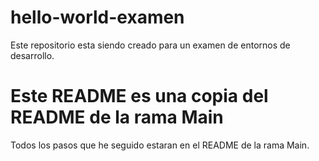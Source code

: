 # hello-world-examen
Este repositorio esta siendo creado para un examen de entornos de desarrollo.
# Este README es una copia del README de la rama Main
Todos los pasos que he seguido estaran en el README de la rama Main.
